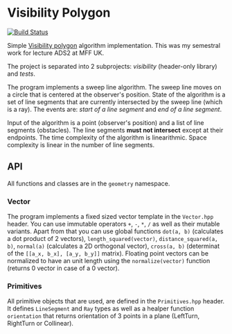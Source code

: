 # Visibility Polygon
[![Build Status](https://travis-ci.org/trylock/visibility.svg?branch=master)](https://travis-ci.org/trylock/visibility)

Simple [Visibility polygon](https://en.wikipedia.org/wiki/Visibility_polygon) algorithm implementation. This was my semestral work for lecture ADS2 at MFF UK.

The project is separated into 2 subprojects: *visibility* (header-only library) and *tests*.

The program implements a sweep line algorithm. The sweep line moves on a circle that is centered at the observer's position. State of the algorithm is a set of line segments that are currently intersected by the sweep line (which is a ray). The events are: *start of a line segment* and *end of a line segment*.

Input of the algorithm is a point (observer's position) and a list of line segments (obstacles). The line segments **must not intersect** except at their endpoints. The time complexity of the algorithm is linearithmic. Space complexity is linear in the number of line segments.

## API

All functions and classes are in the `geometry` namespace.

### Vector

The program implements a fixed sized vector template in the `Vector.hpp` header. You can use immutable operators `+`, `-`, `*`, `/` as well as their mutable variants. Apart from that you can use global functions `dot(a, b)` (calculates a dot product of 2 vectors), `length_squared(vector)`, `distance_squared(a, b)`, `normal(a)` (calculates a 2D orthogonal vector), `cross(a, b)` (determinat of the `[[a_x, b_x], [a_y, b_y]]` matrix). Floating point vectors can be normalized to have an unit length using the `normalize(vector)` function (returns 0 vector in case of a 0 vector). 

### Primitives

All primitive objects that are used, are defined in the `Primitives.hpp` header. It defines `LineSegment` and `Ray` types as well as a healper function `orientation` that returns orientation of 3 points in a plane (LeftTurn, RightTurn or Collinear).
